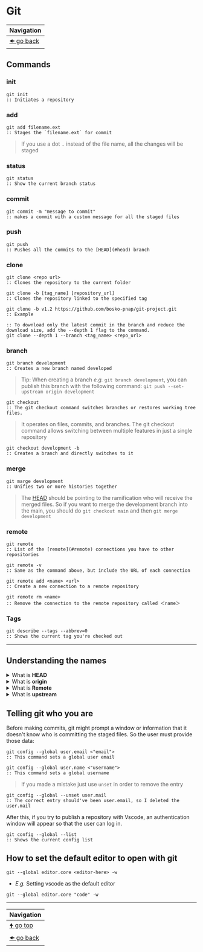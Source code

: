# Git

| Navigation                |
| ------------------------- |
| [🠜 go back](./readme.md) |

## Commands

### init

```batch
git init
:: Initiates a repository
```

### add

```batch
git add filename.ext
:: Stages the `filename.ext` for commit
```

> If you use a dot <kbd>.</kbd> instead of the file name, all the changes will be staged

### status

```batch
git status
:: Show the current branch status
```

### commit

``` batch
git commit -m "message to commit"
:: makes a commit with a custom message for all the staged files
```

### push

```batch
git push
:: Pushes all the commits to the [HEAD](#head) branch
```

### clone

```batch
git clone <repo url>
:: Clones the repository to the current folder
```

```batch
git clone -b [tag_name] [repository_url]
:: Clones the repository linked to the specified tag

git clone -b v1.2 https://github.com/bosko-pnap/git-project.git
:: Example

:: To download only the latest commit in the branch and reduce the download size, add the --depth 1 flag to the command.
git clone --depth 1 --branch <tag_name> <repo_url>
```

### branch

```batch
git branch development
:: Creates a new branch named developed
```

> Tip: When creating a branch _e.g._ `git branch development`, you can publish this branch with the following command: `git push --set-upstream origin development`

```batch
git checkout
:: The git checkout command switches branches or restores working tree files.
```

> It operates on files, commits, and branches. The git checkout command allows switching between multiple features in just a single repository

```batch
git checkout development -b
:: Creates a branch and directly switches to it
```

### merge

```batch
git marge development
:: Unifies two or more histories together
```

> The [HEAD](#head) should be pointing to the ramification who will receive the merged files. So if you want to merge the development branch into the main, you should do `git checkout main` and then `git merge development`

### remote

```batch
git remote
:: List of the [remote](#remote) connections you have to other repositories
```

```batch
git remote -v
:: Same as the command above, but include the URL of each connection
```

```batch
git remote add <name> <url>
:: Create a new connection to a remote repository
```

```batch
git remote rm <name>
:: Remove the connection to the remote repository called ＜name＞
```

### Tags

```batch
git describe --tags --abbrev=0
:: Shows the current tag you're checked out

```

---

## Understanding the names

<details id="head">
<summary>What is <b>HEAD</b></summary>
You can imagine the HEAD as an arrow in a git graph, something like a pointer when you are programming in a low-level language like assembly. The arrow will point to the currently selected branch, thus HEAD means where we are in the project at the moment.
</details>

<details id="origin">
<summary>What is <b>origin</b></summary>
Origin is an alias for the remote repository that the project was originally cloned from.
</details>

<details id="remote">
<summary>What is <b>Remote</b></summary>
The git remote command lets you create, view, and delete connections to other repositories. Remote connections are more like bookmarks rather than direct links inside other repositories. Instead of providing real-time access to another repository, they serve as convenient names that can be used to reference a not-so-convenient URL.
See more <a href="https://www.atlassian.com/git/tutorials/syncing" rel="noopener" target="_blank">in Bitbucket</a>.
</details>

<details id="upstream">
<summary>What is <b>upstream</b></summary>
Upstream refers to the original repo or a branch. For example, when you clone from Github, the remote Github repo is upstream for the cloned local copy.
</details>

## Telling git who you are

Before making commits, git might prompt a window or information that it doesn't know who is committing the staged files. So the user must provide those data:

```batch
git config --global user.email <"email">
:: This command sets a global user email
```

```batch
git config --global user.name <"username">
:: This command sets a global username
```

> If you made a mistake just use `unset` in order to remove the entry

```batch
git config --global --unset user.mail
:: The correct entry should've been user.email, so I deleted the user.mail
```

After this, if you try to publish a repository with Vscode, an authentication window will appear so that the user can log in.

```batch
git config --global --list
:: Shows the current config list
```

## How to set the default editor to open with git

```batch
git --global editor.core <editor-here> -w
```

- _E.g._ Setting vscode as the default editor

```batch
git --global editor.core "code" -w
```

---

| Navigation                |
| ------------------------- |
| [🠝 go top](#commands)    |
| [🠜 go back](./readme.md) |
